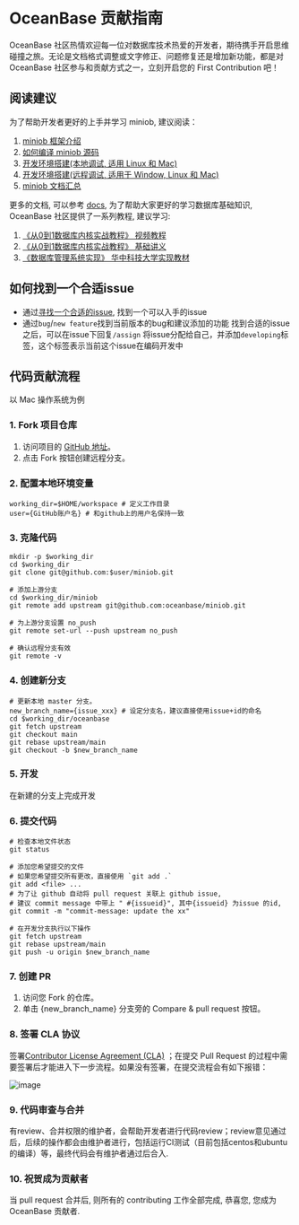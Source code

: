 # OceanBase 贡献指南

OceanBase 社区热情欢迎每一位对数据库技术热爱的开发者，期待携手开启思维碰撞之旅。无论是文档格式调整或文字修正、问题修复还是增加新功能，都是对 OceanBase 社区参与和贡献方式之一，立刻开启您的 First Contribution 吧！

## 阅读建议

为了帮助开发者更好的上手并学习 miniob, 建议阅读：

1. [miniob 框架介绍](docs/src/miniob-introduction.md)
2. [如何编译 miniob 源码](docs/src/how_to_build.md)
3. [开发环境搭建(本地调试, 适用 Linux 和 Mac)](docs/src/dev-env/how_to_dev_miniob_by_vscode.md)
4. [开发环境搭建(远程调试, 适用于 Window, Linux 和 Mac)](docs/src/dev-env/how_to_dev_in_docker_container_by_vscode.md)
5. [miniob 文档汇总](docs/src/SUMMARY.md)

更多的文档, 可以参考 [docs](https://github.com/oceanbase/miniob/tree/main/docs), 为了帮助大家更好的学习数据库基础知识, OceanBase 社区提供了一系列教程, 建议学习:

1. [《从0到1数据库内核实战教程》  视频教程](https://open.oceanbase.com/activities/4921877?id=4921946)
2. [《从0到1数据库内核实战教程》  基础讲义](https://github.com/oceanbase/kernel-quickstart)
3. [《数据库管理系统实现》  华中科技大学实现教材](docs/src/lectures/index.md)

## 如何找到一个合适issue

* 通过[寻找一个合适的issue](https://github.com/oceanbase/miniob/issues), 找到一个可以入手的issue
* 通过`bug`/`new feature`找到当前版本的bug和建议添加的功能
找到合适的issue之后，可以在issue下回复`/assign` 将issue分配给自己，并添加`developing`标签，这个标签表示当前这个issue在编码开发中

## 代码贡献流程

以 Mac 操作系统为例

### 1. Fork 项目仓库

1.  访问项目的 [GitHub 地址](https://github.com/oceanbase/miniob)。 
2.  点击 Fork 按钮创建远程分支。

### 2. 配置本地环境变量

```
working_dir=$HOME/workspace # 定义工作目录
user={GitHub账户名} # 和github上的用户名保持一致
```

### 3. 克隆代码

```
mkdir -p $working_dir
cd $working_dir
git clone git@github.com:$user/miniob.git

# 添加上游分支
cd $working_dir/miniob
git remote add upstream git@github.com:oceanbase/miniob.git

# 为上游分支设置 no_push
git remote set-url --push upstream no_push

# 确认远程分支有效
git remote -v
```

### 4. 创建新分支

```
# 更新本地 master 分支。 
new_branch_name={issue_xxx} # 设定分支名，建议直接使用issue+id的命名
cd $working_dir/oceanbase
git fetch upstream
git checkout main
git rebase upstream/main
git checkout -b $new_branch_name
```

### 5. 开发

在新建的分支上完成开发

### 6. 提交代码

```
# 检查本地文件状态
git status

# 添加您希望提交的文件
# 如果您希望提交所有更改，直接使用 `git add .`
git add <file> ... 
# 为了让 github 自动将 pull request 关联上 github issue, 
# 建议 commit message 中带上 " #{issueid}", 其中{issueid} 为issue 的id, 
git commit -m "commit-message: update the xx"

# 在开发分支执行以下操作
git fetch upstream
git rebase upstream/main
git push -u origin $new_branch_name
```

### 7. 创建 PR

1.  访问您 Fork 的仓库。 
2.  单击 {new_branch_name} 分支旁的 Compare & pull request 按钮。

### 8. 签署 CLA 协议
签署[Contributor License Agreement (CLA)](https://cla-assistant.io/oceanbase/oceanbase) ；在提交 Pull Request 的过程中需要签署后才能进入下一步流程。如果没有签署，在提交流程会有如下报错：

![image](https://user-images.githubusercontent.com/5435903/204097095-6a19d2d1-ee0c-4fb6-be2d-77f7577d75d2.png)

### 9. 代码审查与合并
有review、合并权限的维护者，会帮助开发者进行代码review；review意见通过后，后续的操作都会由维护者进行，包括运行CI测试（目前包括centos和ubuntu的编译）等，最终代码会有维护者通过后合入.

### 10. 祝贺成为贡献者

当 pull request 合并后, 则所有的 contributing 工作全部完成, 恭喜您, 您成为 OceanBase 贡献者.
